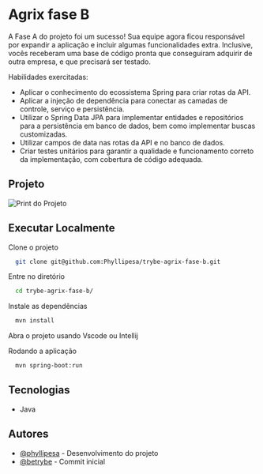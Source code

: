 # Agrix fase B

A Fase A do projeto foi um sucesso! Sua equipe agora ficou responsável por expandir a aplicação e incluir algumas funcionalidades extra. Inclusive, vocês receberam uma base de código pronta que conseguiram adquirir de outra empresa, e que precisará ser testado.


Habilidades exercitadas:

- Aplicar o conhecimento do ecossistema Spring para criar rotas da API.
- Aplicar a injeção de dependência para conectar as camadas de controle, serviço e persistência.
- Utilizar o Spring Data JPA para implementar entidades e repositórios para a persistência em banco de dados, bem como implementar buscas customizadas.
- Utilizar campos de data nas rotas da API e no banco de dados.
- Criar testes unitários para garantir a qualidade e funcionamento correto da implementação, com cobertura de código adequada.
  
## Projeto

![Print do Projeto](https://i.imgur.com/kWFyMXL.png)


## Executar Localmente

Clone o projeto 

```bash
  git clone git@github.com:Phyllipesa/trybe-agrix-fase-b.git
```

Entre no diretório

```bash
  cd trybe-agrix-fase-b/
```

Instale as dependências

```bash
  mvn install
```

Abra o projeto usando Vscode ou Intellij

Rodando a aplicação

```bash
  mvn spring-boot:run
```


## Tecnologias

 - Java

## Autores

- [@phyllipesa](https://github.com/phyllipesa) - Desenvolvimento do projeto
- [@betrybe](https://github.com/betrybe) - Commit inicial
